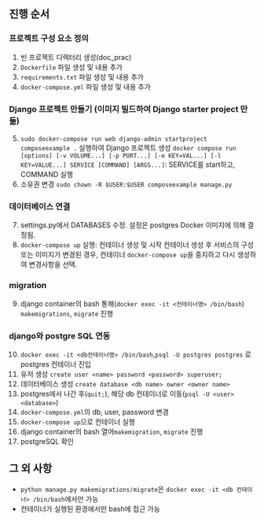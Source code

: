 ## 진행 순서
### 프로젝트 구성 요소 정의
1. 빈 프로젝트 디렉터리 생성(doc_prac)
2. `Dockerfile` 파일 생성 및 내용 추가
3. `requirements.txt` 파일 생성 및 내용 추가
4. `docker-compose.yml` 파일 생성 및 내용 추가
### Django 프로젝트 만들기 (이미지 빌드하여 Django starter project 만듦)
5. `sudo docker-compose run web django-admin startproject composeexample .` 실행하여 Django 프로젝트 생성
`docker compose run [options] [-v VOLUME...] [-p PORT...] [-e KEY=VAL...] [-l KEY=VALUE...] SERVICE [COMMAND] [ARGS...]`: SERVICE를 start하고, COMMAND 실행
6. 소유권 변경
`sudo chown -R $USER:$USER composeexample manage.py`
### 데이터베이스 연결
7. settings.py에서 DATABASES 수정. 설정은 postgres Docker 이미지에 의해 결정됨.
8. `docker-compose up` 실행: 컨테이너 생성 및 시작
컨테이너 생성 후 서비스의 구성 또는 이미지가 변경된 경우, 컨테이너 `docker-compose up`을 중지하고 다시 생성하여 변경사항을 선택.
### migration
9. django container의 bash 통해(`docker exec -it <컨테이너명> /bin/bash`) `makemigrations`, `migrate` 진행
### django와 postgre SQL 연동
10. `docker exec -it <db컨테이너명> /bin/bash`,`psql -U postgres postgres` 로 postgres 컨테이너 진입
11. 유저 생성 `create user <name> password <password> superuser;`
12. 데이터베이스 생성 `create database <db name> owner <owner name>`
13. postgres에서 나간 후(`quit;`), 해당 db 컨테이너로 이동(`psql -U <user> <database>`)
14. `docker-compose.yml`의 db, user, password 변경
15. `docker-compose up`으로 컨테이너 실행
16. django container의 bash 열어`makemigration`, `migrate` 진행
17. postgreSQL 확인

## 그 외 사항
- `python manage.py makemigrations/migrate`은 `docker exec -it <db 컨테이너> /bin/bash`에서만 가능
- 컨테이너가 실행된 환경에서만 bash에 접근 가능